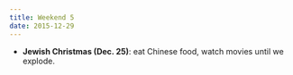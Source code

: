 ```yaml
---
title: Weekend 5
date: 2015-12-29
---
```


- **Jewish Christmas (Dec. 25)**: eat Chinese food, watch movies until we explode.
